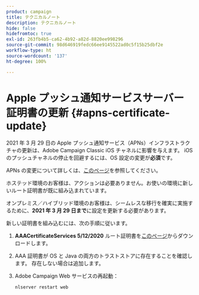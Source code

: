 ```yaml
---
product: campaign
title: テクニカルノート
description: テクニカルノート
hide: false
hidefromtoc: true
exl-id: 263fb4b5-ca62-4b92-a82d-8820ee998296
source-git-commit: 98d646919fedc66ee9145522ad0c5f15b25dbf2e
workflow-type: ht
source-wordcount: '137'
ht-degree: 100%

---
```


# Apple プッシュ通知サービスサーバー証明書の更新 {#apns-certificate-update}

2021 年 3 月 29 日の Apple プッシュ通知サービス（APNs）インフラストラクチャの更新は、Adobe Campaign Classic iOS チャネルに影響を与えます。 iOS のプッシュチャネルの停止を回避するには、OS 設定の変更が&#x200B;**必須**&#x200B;です。

APNs の変更について詳しくは、[このページ](https://developer.apple.com/news/?id=7gx0a2lp)を参照してください。

ホステッド環境のお客様は、アクションは必要ありません。お使いの環境に新しいルート証明書が既に組み込まれています。

オンプレミス／ハイブリッド環境のお客様は、シームレスな移行を確実に実施するために、**2021 年 3 月 29 日まで**&#x200B;に設定を更新する必要があります。

新しい証明書を組み込むには、次の手順に従います。

1. **AAACertificateServices 5/12/2020** ルート証明書を[このページ](https://support.sectigo.com/Com_KnowledgeDetailPage?Id=kA03l00000117cL)からダウンロードします。

1. AAA 証明書が OS と Java の両方のトラストストアに存在することを確認します。 存在しない場合は追加します。

1. Adobe Campaign Web サービスの再起動：

   ```
   nlserver restart web
   ```
